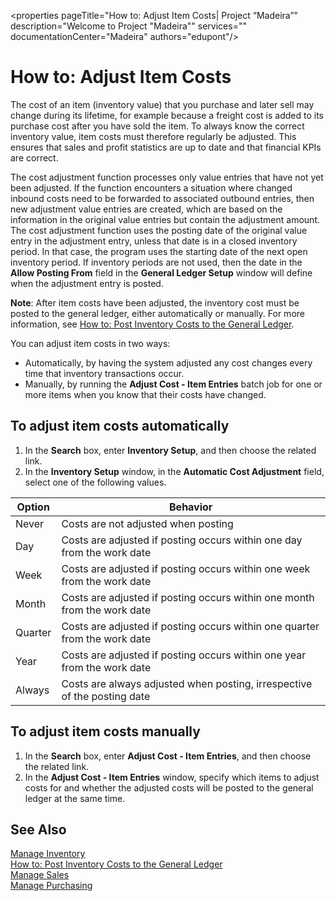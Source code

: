 <properties
                pageTitle="How to: Adjust Item Costs| Project “Madeira”"
                description="Welcome to Project "Madeira""
                services=""
                documentationCenter="Madeira"
                authors="edupont"/>

# How to: Adjust Item Costs   
The cost of an item (inventory value) that you purchase and later sell may change during its lifetime, for example because a freight cost is added to its purchase cost after you have sold the item. To always know the correct inventory value, item costs must therefore regularly be adjusted.
This ensures that sales and profit statistics are up to date and that financial KPIs are correct.

The cost adjustment function processes only value entries that have not yet been adjusted. If the function encounters a situation where changed inbound costs need to be forwarded to associated outbound entries, then new adjustment value entries are created, which are based on the information in the original value entries but contain the adjustment amount. The cost adjustment function uses the posting date of the original value entry in the adjustment entry, unless that date is in a closed inventory period. In that case, the program uses the starting date of the next open inventory period. If inventory periods are not used, then the date in the **Allow Posting From** field in the **General Ledger Setup** window will define when the adjustment entry is posted.

**Note**: After item costs have been adjusted, the inventory cost must be posted to the general ledger, either automatically or manually. For more information, see [How to: Post Inventory Costs to the General Ledger](inventory-how-post-inventory-cost-gl.md).

You can adjust item costs in two ways:

* Automatically, by having the system adjusted any cost changes every time that inventory transactions occur.
* Manually, by running the **Adjust Cost - Item Entries** batch job for one or more items when you know that their costs have changed.  

## To adjust item costs automatically
1. In the **Search** box, enter **Inventory Setup**, and then  choose the related link.
2. In the **Inventory Setup** window, in the **Automatic Cost Adjustment** field, select one of the following values.

|Option |Behavior |
|-------|---------|
|Never|Costs are not adjusted when posting|
|Day|Costs are adjusted if posting occurs within one day from the work date|
|Week|Costs are adjusted if posting occurs within one week from the work date|
|Month|Costs are adjusted if posting occurs within one month from the work date|
|Quarter|Costs are adjusted if posting occurs within one quarter from the work date|
|Year|Costs are adjusted if posting occurs within one year from the work date|
|Always|Costs are always adjusted when posting, irrespective of the posting date|

## To adjust item costs manually
1. In the **Search** box, enter **Adjust Cost - Item Entries**, and then choose the related link.
2. In the **Adjust Cost - Item Entries** window, specify which items to adjust costs for and whether the adjusted costs will be posted to the general ledger at the same time.

## See Also
[Manage Inventory](inventory-manage-inventory.md)  
[How to: Post Inventory Costs to the General Ledger](inventory-how-post-inventory-cost-gl.md)  
[Manage Sales](sales-manage-sales.md)  
[Manage Purchasing](purchasing-manage-purchasing.md)
